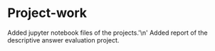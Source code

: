 # Project-work
Added jupyter notebook files of the projects.'\n'
Added report of the descriptive answer evaluation project.
